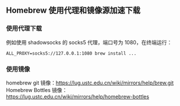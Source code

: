 ## Homebrew 使用代理和镜像源加速下载

### 使用代理下载

例如使用 shadowsocks 的 socks5 代理，端口号为 1080，在终端运行：

`ALL_PROXY=socks5://127.0.0.1:1080 brew install ...`

### 使用镜像

homebrew git 镜像：https://lug.ustc.edu.cn/wiki/mirrors/help/brew.git
Homebrew Bottles 镜像：https://lug.ustc.edu.cn/wiki/mirrors/help/homebrew-bottles
